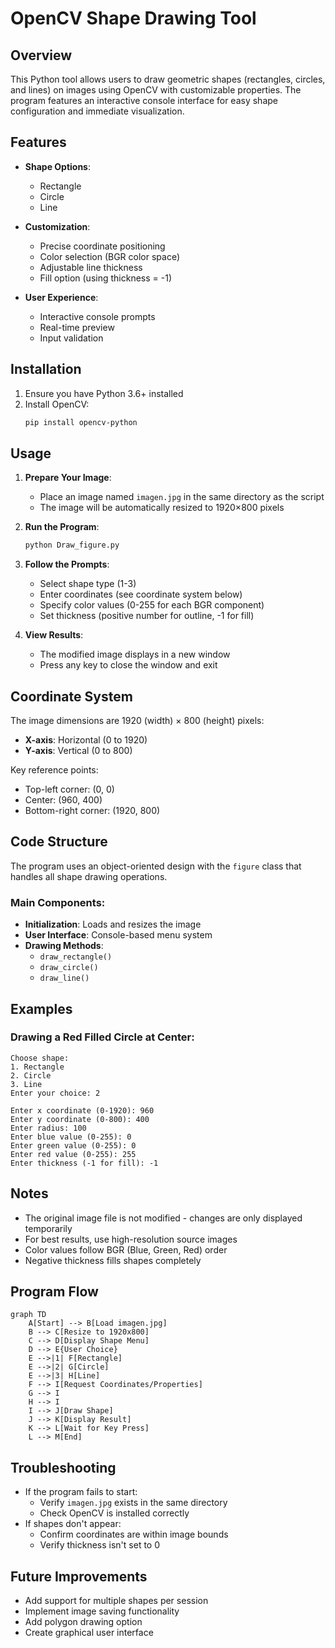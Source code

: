 # OpenCV Shape Drawing Tool

## Overview

This Python tool allows users to draw geometric shapes (rectangles, circles, and lines) on images using OpenCV with customizable properties. The program features an interactive console interface for easy shape configuration and immediate visualization.

## Features

- **Shape Options**:
  - Rectangle
  - Circle
  - Line

- **Customization**:
  - Precise coordinate positioning
  - Color selection (BGR color space)
  - Adjustable line thickness
  - Fill option (using thickness = -1)

- **User Experience**:
  - Interactive console prompts
  - Real-time preview
  - Input validation

## Installation

1. Ensure you have Python 3.6+ installed
2. Install OpenCV:
   ```bash
   pip install opencv-python
   ```

## Usage

1. **Prepare Your Image**:
   - Place an image named `imagen.jpg` in the same directory as the script
   - The image will be automatically resized to 1920×800 pixels

2. **Run the Program**:
   ```bash
   python Draw_figure.py
   ```

3. **Follow the Prompts**:
   - Select shape type (1-3)
   - Enter coordinates (see coordinate system below)
   - Specify color values (0-255 for each BGR component)
   - Set thickness (positive number for outline, -1 for fill)

4. **View Results**:
   - The modified image displays in a new window
   - Press any key to close the window and exit

## Coordinate System

The image dimensions are 1920 (width) × 800 (height) pixels:

- **X-axis**: Horizontal (0 to 1920)
- **Y-axis**: Vertical (0 to 800)

Key reference points:
- Top-left corner: (0, 0)
- Center: (960, 400)
- Bottom-right corner: (1920, 800)

## Code Structure

The program uses an object-oriented design with the `figure` class that handles all shape drawing operations.

### Main Components:
- **Initialization**: Loads and resizes the image
- **User Interface**: Console-based menu system
- **Drawing Methods**:
  - `draw_rectangle()`
  - `draw_circle()`
  - `draw_line()`

## Examples

### Drawing a Red Filled Circle at Center:
```
Choose shape:
1. Rectangle
2. Circle
3. Line
Enter your choice: 2

Enter x coordinate (0-1920): 960
Enter y coordinate (0-800): 400
Enter radius: 100
Enter blue value (0-255): 0
Enter green value (0-255): 0
Enter red value (0-255): 255
Enter thickness (-1 for fill): -1
```

## Notes

- The original image file is not modified - changes are only displayed temporarily
- For best results, use high-resolution source images
- Color values follow BGR (Blue, Green, Red) order
- Negative thickness fills shapes completely

## Program Flow

```mermaid
graph TD
    A[Start] --> B[Load imagen.jpg]
    B --> C[Resize to 1920x800]
    C --> D[Display Shape Menu]
    D --> E{User Choice}
    E -->|1| F[Rectangle]
    E -->|2| G[Circle]
    E -->|3| H[Line]
    F --> I[Request Coordinates/Properties]
    G --> I
    H --> I
    I --> J[Draw Shape]
    J --> K[Display Result]
    K --> L[Wait for Key Press]
    L --> M[End]
```

## Troubleshooting

- If the program fails to start:
  - Verify `imagen.jpg` exists in the same directory
  - Check OpenCV is installed correctly
- If shapes don't appear:
  - Confirm coordinates are within image bounds
  - Verify thickness isn't set to 0

## Future Improvements

- Add support for multiple shapes per session
- Implement image saving functionality
- Add polygon drawing option
- Create graphical user interface